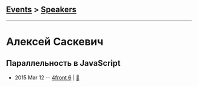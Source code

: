 ## [Events](../README.md) > [Speakers](../speakers.md)
---

# Алексей Саскевич

## Параллельность в JavaScript
- 2015 Mar 12 -- [4front 6](https://www.youtube.com/watch?v=zqpfmHCiLaQ)  | [:notebook:](https://slides.com/asaskevich/deck#/)  
